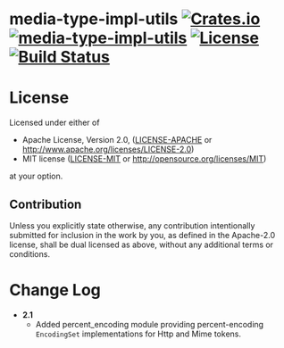 media-type-impl-utils  [![Crates.io](https://img.shields.io/crates/v/media-type-impl-utils.svg)](https://crates.io/crates/media-type-impl-utils) [![media-type-impl-utils](https://docs.rs/media-type-impl-utils/badge.svg)](https://docs.rs/media-type-impl-utils) [![License](https://img.shields.io/badge/License-MIT%2FApache%202.0-blue.svg)](https://opensource.org/licenses/Apache-2.0) [![Build Status](https://travis-ci.org/1aim/media-type-impl-utils.svg?branch=master)](https://travis-ci.org/1aim/media-type-impl-utils)
=================================


License
=======
Licensed under either of

 * Apache License, Version 2.0, ([LICENSE-APACHE](LICENSE-APACHE) or http://www.apache.org/licenses/LICENSE-2.0)
 * MIT license ([LICENSE-MIT](LICENSE-MIT) or http://opensource.org/licenses/MIT)

at your option.

Contribution
------------
Unless you explicitly state otherwise, any contribution intentionally submitted
for inclusion in the work by you, as defined in the Apache-2.0 license, shall
be dual licensed as above, without any additional terms or conditions.


Change Log
==========

- **2.1**
    - Added percent_encoding module providing percent-encoding `EncodingSet` implementations for 
      Http and Mime tokens.
    
